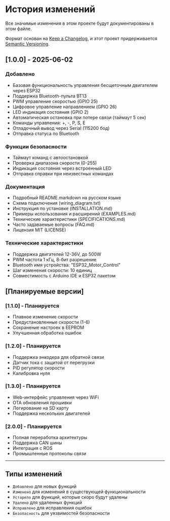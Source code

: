 # История изменений

Все значимые изменения в этом проекте будут документированы в этом файле.

Формат основан на [Keep a Changelog](https://keepachangelog.com/ru/1.0.0/),
и этот проект придерживается [Semantic Versioning](https://semver.org/spec/v2.0.0.html).

## [1.0.0] - 2025-06-02

### Добавлено
- Базовая функциональность управления бесщеточным двигателем через ESP32
- Поддержка Bluetooth-пульта BT13
- PWM управление скоростью (GPIO 25)
- Цифровое управление направлением (GPIO 26)
- LED индикация состояния (GPIO 2)
- Автоматическая остановка при потере связи (таймаут 5 сек)
- Команды управления: +, -, P, S, E
- Отладочный вывод через Serial (115200 бод)
- Отправка статуса по Bluetooth

### Функции безопасности
- Таймаут команд с автоостановкой
- Проверка диапазона скорости (0-255)
- Индикация состояния через встроенный LED
- Отправка справки при неизвестных командах

### Документация
- Подробный README.markdown на русском языке
- Схема подключения (wiring_diagram.txt)
- Инструкция по установке (INSTALLATION.md)
- Примеры использования и расширений (EXAMPLES.md)
- Технические характеристики (SPECIFICATIONS.md)
- Часто задаваемые вопросы (FAQ.md)
- Лицензия MIT (LICENSE)

### Технические характеристики
- Поддержка двигателей 12-36V, до 500W
- PWM частота 1 кГц, 8-бит разрешение
- Bluetooth имя устройства: "ESP32_Motor_Control"
- Шаг изменения скорости: 10 единиц
- Совместимость с Arduino IDE и ESP32 пакетом

## [Планируемые версии]

### [1.1.0] - Планируется
- Плавное изменение скорости
- Предустановленные скорости (1-6)
- Сохранение настроек в EEPROM
- Улучшенная обработка ошибок

### [1.2.0] - Планируется  
- Поддержка энкодера для обратной связи
- Датчик тока с защитой от перегрузки
- PID регулятор скорости
- Калибровка нуля

### [1.3.0] - Планируется
- Web-интерфейс управления через WiFi
- OTA обновления прошивки
- Логирование на SD карту
- Поддержка нескольких двигателей

### [2.0.0] - Планируется
- Полная переработка архитектуры
- Поддержка CAN шины
- Интеграция с ROS
- Промышленные протоколы связи

---

## Типы изменений
- `Добавлено` для новых функций
- `Изменено` для изменений в существующей функциональности  
- `Устарело` для функций, которые скоро будут удалены
- `Удалено` для удаленных функций
- `Исправлено` для исправления ошибок
- `Безопасность` для уязвимостей безопасности